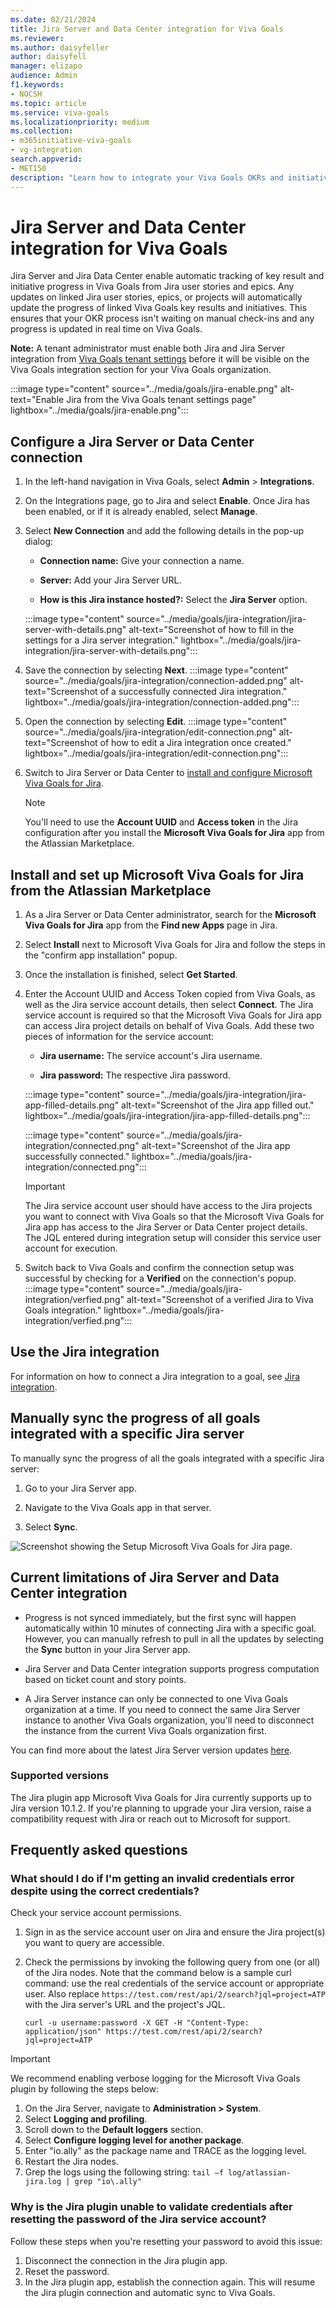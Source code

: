 ```yaml
---
ms.date: 02/21/2024
title: Jira Server and Data Center integration for Viva Goals
ms.reviewer: 
ms.author: daisyfeller
author: daisyfell
manager: elizapo
audience: Admin
f1.keywords:
- NOCSH
ms.topic: article
ms.service: viva-goals
ms.localizationpriority: medium
ms.collection:  
- m365initiative-viva-goals
- vg-integration
search.appverid:
- MET150
description: "Learn how to integrate your Viva Goals OKRs and initiatives with Jira Server and Data Center."
---
```


# Jira Server and Data Center integration for Viva Goals

Jira Server and Jira Data Center enable automatic tracking of key result and initiative progress in Viva Goals from Jira user stories and epics. Any updates on linked Jira user stories, epics, or projects will automatically update the progress of linked Viva Goals key results and initiatives. This ensures that your OKR process isn't waiting on manual check-ins and any progress is updated in real time on Viva Goals.

**Note:** A tenant administrator must enable both Jira and Jira Server integration from [Viva Goals tenant settings](vg-integrations-administration-overview.md) before it will be visible on the Viva Goals integration section for your Viva Goals organization.

:::image type="content" source="../media/goals/jira-enable.png" alt-text="Enable Jira from the Viva Goals tenant settings page" lightbox="../media/goals/jira-enable.png":::

## Configure a Jira Server or Data Center connection

1. In the left-hand navigation in Viva Goals, select **Admin** > **Integrations**.

1. On the Integrations page, go to Jira and select **Enable**. Once Jira has been enabled, or if it is already enabled, select **Manage**.

1. Select **New Connection** and add the following details in the pop-up dialog:

    - **Connection name:** Give your connection a name.

    - **Server:** Add your Jira Server URL.

    - **How is this Jira instance hosted?:** Select the **Jira Server** option.

    :::image type="content" source="../media/goals/jira-integration/jira-server-with-details.png" alt-text="Screenshot of how to fill in the settings for a Jira server integration." lightbox="../media/goals/jira-integration/jira-server-with-details.png":::

1. Save the connection by selecting **Next**.
    :::image type="content" source="../media/goals/jira-integration/connection-added.png" alt-text="Screenshot of a successfully connected Jira integration." lightbox="../media/goals/jira-integration/connection-added.png":::

1. Open the connection by selecting **Edit**.
    :::image type="content" source="../media/goals/jira-integration/edit-connection.png" alt-text="Screenshot of how to edit a Jira integration once created." lightbox="../media/goals/jira-integration/edit-connection.png":::

1. Switch to Jira Server or Data Center to [install and configure Microsoft Viva Goals for Jira](#install-and-set-up-microsoft-viva-goals-for-jira-from-the-atlassian-marketplace).

    > [!NOTE]
    > You'll need to use the **Account UUID** and **Access token** in the Jira configuration after you install the **Microsoft Viva Goals for Jira** app from the Atlassian Marketplace.

## Install and set up Microsoft Viva Goals for Jira from the Atlassian Marketplace

1. As a Jira Server or Data Center administrator, search for the **Microsoft Viva Goals for Jira** app from the **Find new Apps** page in Jira.

1. Select **Install** next to Microsoft Viva Goals for Jira and follow the steps in the "confirm app installation" popup.

1. Once the installation is finished, select **Get Started**.

1. Enter the Account UUID and Access Token copied from Viva Goals, as well as the Jira service account details, then select **Connect**. The Jira service account is required so that the Microsoft Viva Goals for Jira app can access Jira project details on behalf of Viva Goals. Add these two pieces of information for the service account:

    - **Jira username:** The service account's Jira username.

    - **Jira password:** The respective Jira password.

    :::image type="content" source="../media/goals/jira-integration/jira-app-filled-details.png" alt-text="Screenshot of the Jira app filled out." lightbox="../media/goals/jira-integration/jira-app-filled-details.png":::

    :::image type="content" source="../media/goals/jira-integration/connected.png" alt-text="Screenshot of the Jira app successfully connected." lightbox="../media/goals/jira-integration/connected.png":::

   > [!IMPORTANT]
   > The Jira service account user should have access to the Jira projects you want to connect with Viva Goals so that the Microsoft Viva Goals for Jira app has access to the Jira Server or Data Center project details. The JQL entered during integration setup will consider this service user account for execution.

1. Switch back to Viva Goals and confirm the connection setup was successful by checking for a **Verified** on the connection's popup.
    :::image type="content" source="../media/goals/jira-integration/verfied.png" alt-text="Screenshot of a verified Jira to Viva Goals integration." lightbox="../media/goals/jira-integration/verfied.png":::

## Use the Jira integration

For information on how to connect a Jira integration to a goal, see [Jira integration](jira-integration.md).

## Manually sync the progress of all goals integrated with a specific Jira server

To manually sync the progress of all the goals integrated with a specific Jira server:

1. Go to your Jira Server app.

1. Navigate to the Viva Goals app in that server.

1. Select **Sync**.

![Screenshot showing the Setup Microsoft Viva Goals for Jira page.](../media/goals/jira-integration/jira-vg-app.png)

## Current limitations of Jira Server and Data Center integration

- Progress is not synced immediately, but the first sync will happen automatically within 10 minutes of connecting Jira with a specific goal. However, you can manually refresh to pull in all the updates by selecting the **Sync** button in your Jira Server app.

- Jira Server and Data Center integration supports progress computation based on ticket count and story points.

- A Jira Server instance can only be connected to one Viva Goals organization at a time. If you need to connect the same Jira Server instance to another Viva Goals organization, you'll need to disconnect the instance from the current Viva Goals organization first.

You can find more about the latest Jira Server version updates [here](https://www.atlassian.com/migration/assess/journey-to-cloud).

### Supported versions

The Jira plugin app Microsoft Viva Goals for Jira currently supports up to Jira version 10.1.2. If you're planning to upgrade your Jira version, raise a compatibility request with Jira or reach out to Microsoft for support.

## Frequently asked questions

### What should I do if I'm getting an invalid credentials error despite using the correct credentials?

Check your service account permissions.

1. Sign in as the service account user on Jira and ensure the Jira project(s) you want to query are accessible.

1. Check the permissions by invoking the following query from one (or all) of the Jira nodes. Note that the command below is a sample curl command: use the real credentials of the service account or appropriate user. Also replace `https://test.com/rest/api/2/search?jql=project=ATP` with the Jira server's URL and the project's JQL.

    `curl -u username:password -X GET -H "Content-Type: application/json" https://test.com/rest/api/2/search?jql=project=ATP`

> [!IMPORTANT]
> We recommend enabling verbose logging for the Microsoft Viva Goals plugin by following the steps below:
> 1. On the Jira Server, navigate to **Administration > System**.
> 1. Select **Logging and profiling**.
> 1. Scroll down to the **Default loggers** section.
> 1. Select **Configure logging level for another package**.
> 1. Enter "io.ally" as the package name and TRACE as the logging level.
> 1. Restart the Jira nodes.
> 1. Grep the logs using the following string: `tail –f log/atlassian-jira.log | grep "io\.ally"`

### Why is the Jira plugin unable to validate credentials after resetting the password of the Jira service account?

Follow these steps when you're resetting your password to avoid this issue:

1. Disconnect the connection in the Jira plugin app.
1. Reset the password.
1. In the Jira plugin app, establish the connection again. This will resume the Jira plugin connection and automatic sync to Viva Goals.
